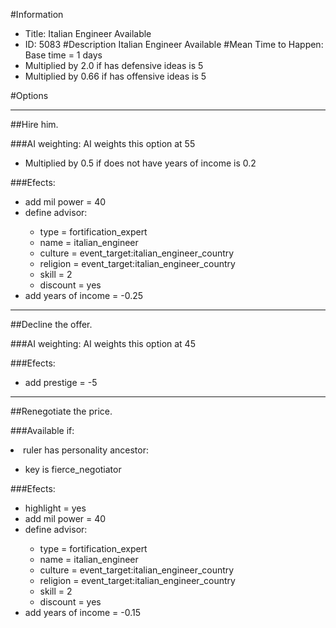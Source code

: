 #Information
 - Title: Italian Engineer Available
 - ID: 5083
#Description
Italian Engineer Available
#Mean Time to Happen:
Base time = 1 days
 - Multiplied by 2.0 if has defensive ideas is 5
 - Multiplied by 0.66 if has offensive ideas is 5

#Options

___
##Hire him.

###AI weighting:
AI weights this option at 55
 - Multiplied by 0.5 if does not have years of income is 0.2


###Efects:<ul><li>add mil power = 40</li><li>define advisor:</li><ul><li>type = fortification_expert</li><li>name = italian_engineer</li><li>culture = event_target:italian_engineer_country</li><li>religion = event_target:italian_engineer_country</li><li>skill = 2</li><li>discount = yes</li></ul><li>add years of income = -0.25</li></ul>

___
##Decline the offer.

###AI weighting:
AI weights this option at 45


###Efects:<ul><li>add prestige = -5</li></ul>

___
##Renegotiate the price.

###Available if:
<li>ruler has personality ancestor:</li><ul><li>key is fierce_negotiator</li></ul>

###Efects:<ul><li>highlight = yes</li><li>add mil power = 40</li><li>define advisor:</li><ul><li>type = fortification_expert</li><li>name = italian_engineer</li><li>culture = event_target:italian_engineer_country</li><li>religion = event_target:italian_engineer_country</li><li>skill = 2</li><li>discount = yes</li></ul><li>add years of income = -0.15</li></ul>
